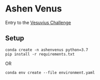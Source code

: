 # Ashen Venus

Entry to the [Vesuvius Challenge](https://scrollprize.org/)

## Setup

```
conda create -n ashenvenus python=3.7
pip install -r requirements.txt
```

OR

```
conda env create --file environment.yaml
```

